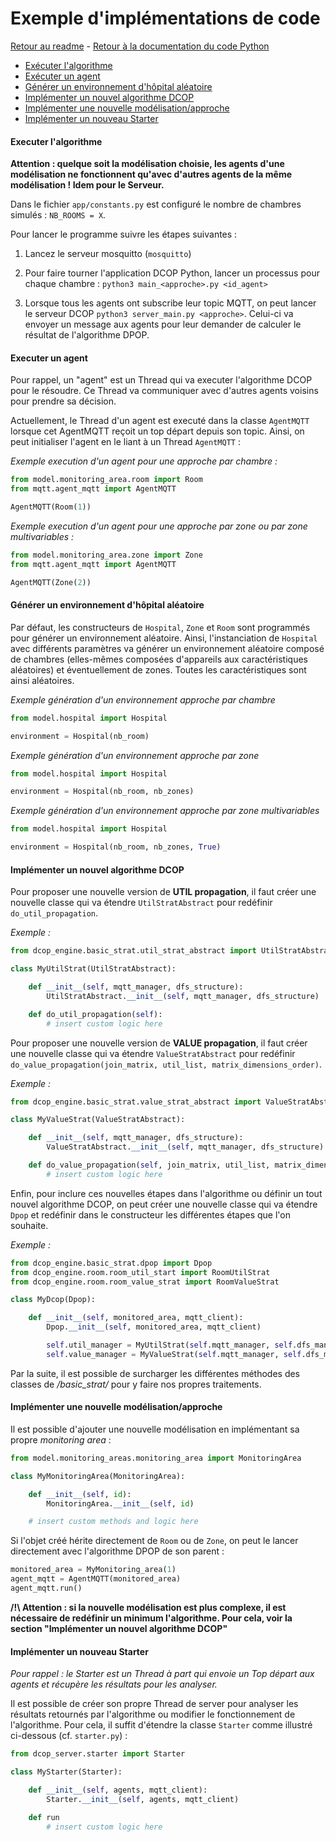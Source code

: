 # Exemple d'implémentations de code

[Retour au readme](../Readme.md) - [Retour à la documentation du code Python](./app_doc.md)

<!-- TOC depthFrom:3 -->

- [Exécuter l'algorithme](#executer-lalgorithme)
- [Exécuter un agent](#executer-un-agent)
- [Générer un environnement d'hôpital aléatoire](#générer-un-environnement-dhôpital-aléatoire)
- [Implémenter un nouvel algorithme DCOP](#implémenter-un-nouvel-algorithme-dcop)
- [Implémenter une nouvelle modélisation/approche](#implémenter-une-nouvelle-modélisationapproche)
- [Implémenter un nouveau Starter](#implémenter-un-nouveau-starter)

<!-- /TOC -->

#### Executer l'algorithme

**Attention : quelque soit la modélisation choisie, les agents d'une modélisation ne fonctionnent qu'avec d'autres agents de la même modélisation ! Idem pour le Serveur.**

Dans le fichier `app/constants.py` est configuré le nombre de chambres simulés : `NB_ROOMS = X`.

Pour lancer le programme suivre les étapes suivantes : 

1. Lancez le serveur mosquitto (`mosquitto`)

2. Pour faire tourner l'application DCOP Python, lancer un processus pour chaque chambre : `python3 main_<approche>.py <id_agent>`

3. Lorsque tous les agents ont subscribe leur topic MQTT, on peut lancer le serveur DCOP `python3 server_main.py <approche>`. Celui-ci va envoyer un message aux agents pour leur demander de calculer le résultat de l'algorithme DPOP.

#### Executer un agent 

Pour rappel, un "agent" est un Thread qui va executer l'algorithme DCOP pour le résoudre. Ce Thread va communiquer avec d'autres agents voisins pour prendre sa décision. 

Actuellement, le Thread d'un agent est executé dans la classe `AgentMQTT` lorsque cet AgentMQTT reçoit un top départ depuis son topic. Ainsi, on peut initialiser l'agent en le liant à un Thread `AgentMQTT` : 

*Exemple execution d'un agent pour une approche par chambre :*
```python
from model.monitoring_area.room import Room
from mqtt.agent_mqtt import AgentMQTT

AgentMQTT(Room(1))
```

*Exemple execution d'un agent pour une approche par zone ou par zone multivariables :*
```python
from model.monitoring_area.zone import Zone
from mqtt.agent_mqtt import AgentMQTT

AgentMQTT(Zone(2))
```

#### Générer un environnement d'hôpital aléatoire

Par défaut, les constructeurs de `Hospital`, `Zone` et `Room` sont programmés pour générer un environnement aléatoire. Ainsi, l'instanciation de `Hospital` avec différents paramètres va générer un environnement aléatoire composé de chambres (elles-mêmes composées d'appareils aux caractéristiques aléatoires) et éventuellement de zones. Toutes les caractéristiques sont ainsi aléatoires. 

*Exemple génération d'un environnement approche par chambre*
```python
from model.hospital import Hospital

environment = Hospital(nb_room)
```

*Exemple génération d'un environnement approche par zone*
```python
from model.hospital import Hospital

environment = Hospital(nb_room, nb_zones)
```

*Exemple génération d'un environnement approche par zone multivariables*
```python
from model.hospital import Hospital

environment = Hospital(nb_room, nb_zones, True)
```

#### Implémenter un nouvel algorithme DCOP

Pour proposer une nouvelle version de **UTIL propagation**, il faut créer une nouvelle classe qui va étendre `UtilStratAbstract` pour redéfinir `do_util_propagation`. 

*Exemple :*
```python
from dcop_engine.basic_strat.util_strat_abstract import UtilStratAbstract

class MyUtilStrat(UtilStratAbstract):

    def __init__(self, mqtt_manager, dfs_structure):
        UtilStratAbstract.__init__(self, mqtt_manager, dfs_structure)

    def do_util_propagation(self):
        # insert custom logic here
```

Pour proposer une nouvelle version de **VALUE propagation**, il faut créer une nouvelle classe qui va étendre `ValueStratAbstract` pour redéfinir `do_value_propagation(join_matrix, util_list, matrix_dimensions_order)`. 

*Exemple :*
```python
from dcop_engine.basic_strat.value_strat_abstract import ValueStratAbstract

class MyValueStrat(ValueStratAbstract):

    def __init__(self, mqtt_manager, dfs_structure):
        ValueStratAbstract.__init__(self, mqtt_manager, dfs_structure)

    def do_value_propagation(self, join_matrix, util_list, matrix_dimensions_order):
        # insert custom logic here
```

Enfin, pour inclure ces nouvelles étapes dans l'algorithme ou définir un tout nouvel algorithme DCOP, on peut créer une nouvelle classe qui va étendre `Dpop` et redéfinir dans le constructeur les différentes étapes que l'on souhaite.

*Exemple :*
```python
from dcop_engine.basic_strat.dpop import Dpop
from dcop_engine.room.room_util_start import RoomUtilStrat
from dcop_engine.room.room_value_strat import RoomValueStrat

class MyDcop(Dpop):

    def __init__(self, monitored_area, mqtt_client):
        Dpop.__init__(self, monitored_area, mqtt_client)

        self.util_manager = MyUtilStrat(self.mqtt_manager, self.dfs_manager.dfs_structure)
        self.value_manager = MyValueStrat(self.mqtt_manager, self.dfs_manager.dfs_structure)
```

Par la suite, il est possible de surcharger les différentes méthodes des classes de */basic_strat/* pour y faire nos propres traitements. 

#### Implémenter une nouvelle modélisation/approche

Il est possible d'ajouter une nouvelle modélisation en implémentant sa propre *monitoring area* : 

```python
from model.monitoring_areas.monitoring_area import MonitoringArea

class MyMonitoringArea(MonitoringArea):

    def __init__(self, id):
        MonitoringArea.__init__(self, id)

    # insert custom methods and logic here 
```

Si l'objet créé hérite directement de `Room` ou de `Zone`, on peut le lancer directement avec l'algorithme DPOP de son parent : 

```python
monitored_area = MyMonitoring_area(1)
agent_mqtt = AgentMQTT(monitored_area)
agent_mqtt.run()
```

**/!\ Attention : si la nouvelle modélisation est plus complexe, il est nécessaire de redéfinir un minimum l'algorithme. Pour cela, voir la section "Implémenter un nouvel algorithme DCOP"**



#### Implémenter un nouveau Starter

*Pour rappel : le Starter est un Thread à part qui envoie un Top départ aux agents et récupère les résultats pour les analyser.*

Il est possible de créer son propre Thread de server pour analyser les résultats retournés par l'algorithme ou modifier le fonctionnement de l'algorithme. Pour cela, il suffit d'étendre la classe `Starter` comme illustré ci-dessous (cf. `starter.py`) : 

```python
from dcop_server.starter import Starter

class MyStarter(Starter):

    def __init__(self, agents, mqtt_client):
        Starter.__init__(self, agents, mqtt_client)

    def run
        # insert custom logic here
```
